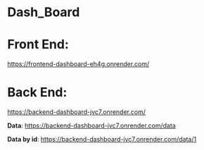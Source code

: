 # Dash_Board

# Front End: 
https://frontend-dashboard-eh4g.onrender.com/

# Back End:
https://backend-dashboard-jvc7.onrender.com/

**Data**: https://backend-dashboard-jvc7.onrender.com/data

**Data by id**: https://backend-dashboard-jvc7.onrender.com/data/1
